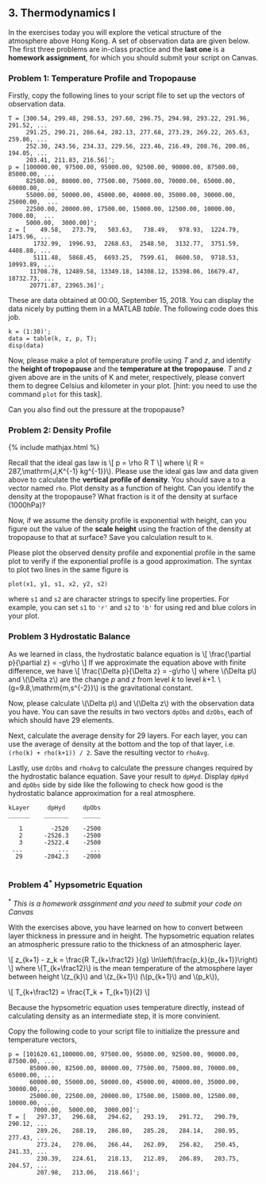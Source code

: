 ## 3. Thermodynamics I

In the exercises today you will explore the vetical structure of the atmosphere above Hong Kong. A set of observation data are given below. The first three problems are in-class practice and the **last one** is a **homework assignment**, for which you should submit your script on Canvas.

### Problem 1: Temperature Profile and Tropopause

Firstly, copy the following lines to your script file to set up the vectors of observation data.
```
T = [300.54, 299.48, 298.53, 297.60, 296.75, 294.98, 293.22, 291.96, 291.52, ...
     291.25, 290.21, 286.64, 282.13, 277.68, 273.29, 269.22, 265.63, 259.86, ... 
     252.30, 243.56, 234.33, 229.56, 223.46, 216.49, 208.76, 200.06, 194.05, ... 
     203.41, 211.83, 216.56]';
p = [100000.00, 97500.00, 95000.00, 92500.00, 90000.00, 87500.00, 85000.00, ...
     82500.00, 80000.00, 77500.00, 75000.00, 70000.00, 65000.00, 60000.00,  ...
     55000.00, 50000.00, 45000.00, 40000.00, 35000.00, 30000.00, 25000.00,  ... 
     22500.00, 20000.00, 17500.00, 15000.00, 12500.00, 10000.00,  7000.00,  ...
     5000.00,  3000.00]';
z = [    49.58,   273.79,   503.63,   738.49,   978.93,  1224.79,  1475.96, ...
       1732.99,  1996.93,  2268.63,  2548.50,  3132.77,  3751.59,  4408.88, ...
       5111.48,  5868.45,  6693.25,  7599.61,  8600.50,  9718.53, 10993.89, ... 
      11708.78, 12489.58, 13349.18, 14308.12, 15398.06, 16679.47, 18732.73, ...
      20771.87, 23965.36]';
```
These are data obtained at 00:00, September 15, 2018. You can display the data nicely by putting them in a MATLAB _table_. The following code does this job.
```
k = (1:30)';
data = table(k, z, p, T);
disp(data)
```

Now, please make a plot of temperature profile using _T_ and _z_, and identify the **height of tropopause** and the **temperature at the tropopause**. _T_ and _z_ given above are in the units of K and meter, respectively, please convert them to degree Celsius and kilometer in your plot. \[hint: you need to use the command `plot` for this task\].

Can you also find out the pressure at the tropopause?

### Problem 2: Density Profile
{% include mathjax.html %}

Recall that the ideal gas law is
\\[
p = \rho R T
\\]
where \\( R = 287\,\mathrm{J\,K^{-1} kg^{-1}}\\). Please use the ideal gas law and data given above to calculate the **vertical profile of density**. You should save a to a vector named `rho`. Plot density as a function of height. Can you identify the density at the tropopause? What fraction is it of the density at surface (1000hPa)?

Now, if we assume the density profile is exponential with height, can you figure out the value of the **scale height** using the fraction of the density at tropopause to that at surface? Save you calculation result to `H`.

Please plot the observed density profile and exponential profile in the same plot to verify if the exponential profile is a good approximation. The syntax to plot two lines in the same figure is
```
plot(x1, y1, s1, x2, y2, s2)
```
where `s1` and `s2` are character strings to specify line properties. For example, you can set `s1` to `'r'` and `s2` to `'b'` for using red and blue colors in your plot.

### Problem 3 Hydrostatic Balance

As we learned in class, the hydrostatic balance equation is 
\\[
\frac{\partial p}{\partial z} = -g\rho
\\]
If we approximate the equation above with finite difference, we have
\\[
\frac{\Delta p}{\Delta z} = -g\rho
\\]
where \\(\Delta p\\) and \\(\Delta z\\) are the change _p_ and _z_ from level _k_ to level _k_+1. \\(g=9.8\,\mathrm{m\,s^{-2}}\\) is the gravitational constant.

Now, please calculate \\(\Delta p\\) and \\(\Delta z\\) with the observation data you have. You can save the results in two vectors `dpObs` and `dzObs`, each of which should have 29 elements. 

Next, calculate the average density for 29 layers. For each layer, you can use the average of density at the bottom and the top of that layer, i.e. `(rho(k) + rho(k+1)) / 2`. Save the resulting vector to `rhoAvg`.

Lastly, use `dzObs` and `rhoAvg` to calculate the pressure changes required by the hydrostatic balance equation. Save your result to `dpHyd`. Display `dpHyd` and `dpObs` side by side like the following to check how good is the hydrostatic balance approximation for a real atmosphere.
```
kLayer     dpHyd     dpObs
______    _______    _____

   1        -2520    -2500
   2      -2526.3    -2500
   3      -2522.4    -2500
 ...          ...      ...
  29      -2042.3    -2000
  
```

### Problem 4<sup>*</sup> Hypsometric Equation 
  <sup>*</sup> _This is a homework assginment and you need to submit your code on Canvas_

With the exercises above, you have learned on how to convert between layer thickness in pressure and in height. The hypsometric equation relates an atmospheric pressure ratio to the thickness of an atmospheric layer. 

\\[
z_{k+1} - z_k = \frac{R T_{k+\frac12} }{g} \ln\left(\frac{p_k}{p_{k+1}}\right)
\\]
where \\(T_{k+\frac12}\\) is the mean temperature of the atmosphere layer between height \\(z_{k}\\) and \\(z_{k+1}\\) (\\(p_{k+1}\\) and \\(p_k\\)), 

\\[
T_{k+\frac12} = \frac{T_k + T_{k+1}}{2}
\\]

Because the hypsometric equation uses temperature directly, instead of calculating density as an intermediate step, it is more convinient.

Copy the following code to your script file to initialize the pressure and temperature vectors,
```
p = [101620.61,100000.00, 97500.00, 95000.00, 92500.00, 90000.00, 87500.00, ...
      85000.00, 82500.00, 80000.00, 77500.00, 75000.00, 70000.00, 65000.00, ...
      60000.00, 55000.00, 50000.00, 45000.00, 40000.00, 35000.00, 30000.00, ...
      25000.00, 22500.00, 20000.00, 17500.00, 15000.00, 12500.00, 10000.00, ...
       7000.00,  5000.00,  3000.00]';
T = [   297.37,   296.68,   294.62,   293.19,   291.72,   290.79,   290.12, ...
        289.26,   288.19,   286.80,   285.28,   284.14,   280.95,   277.43, ...
        273.24,   270.06,   266.44,   262.09,   256.82,   250.45,   241.33, ...
        230.39,   224.61,   218.13,   212.89,   206.89,   203.75,   204.57, ...
        207.98,   213.06,   218.66]';
```

